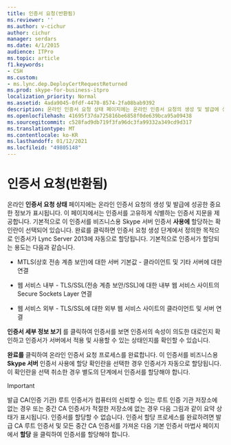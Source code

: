 ```yaml
---
title: 인증서 요청(반환됨)
ms.reviewer: ''
ms.author: v-cichur
author: cichur
manager: serdars
ms.date: 4/1/2015
audience: ITPro
ms.topic: article
f1.keywords:
- CSH
ms.custom:
- ms.lync.dep.DeployCertRequestReturned
ms.prod: skype-for-business-itpro
localization_priority: Normal
ms.assetid: 4ada9045-0fdf-4470-8574-2fa08bab9392
description: 온라인 인증서 요청 상태 페이지에는 온라인 인증서 요청의 생성 및 발급에 성공한 중요한 정보가 표시됩니다. 이 페이지에서는 인증서를 고유하게 식별하는 인증서 지문을 제공합니다. 기본적으로 이 인증서를 비즈니스용 Skype 서버 인증서 사용에 할당하는 확인란이 선택되어 있습니다. 완료를 클릭하면 인증서 요청 생성 단계에서 정의한 목적으로 인증서가 Lync Server 2013에 자동으로 할당됩니다. 기본적으로 인증서가 할당되는 용도는 다음과 같습니다.
ms.openlocfilehash: 41695f37da725816be6858f0de639bca95a09438
ms.sourcegitcommit: c528fad9db719f3fa96dc3fa99332a349cd9d317
ms.translationtype: MT
ms.contentlocale: ko-KR
ms.lasthandoff: 01/12/2021
ms.locfileid: "49805148"
---
```

# <a name="certificate-request-returned"></a>인증서 요청(반환됨)
 
온라인 **인증서 요청 상태** 페이지에는 온라인 인증서 요청의 생성 및 발급에 성공한 중요한 정보가 표시됩니다. 이 페이지에서는 인증서를 고유하게 식별하는 인증서 지문을 제공합니다. 기본적으로 이 인증서를 비즈니스용 Skype 서버 인증서 **사용에** 할당하는 확인란이 선택되어 있습니다. 완료를 클릭하면 인증서 요청 생성 단계에서 정의한 목적으로 인증서가 Lync Server 2013에 자동으로 할당됩니다. 기본적으로 인증서가 할당되는 용도는 다음과 같습니다.
  
- MTLS(상호 전송 계층 보안)에 대한 서버 기본값 - 클라이언트 및 기타 서버에 대한 연결
    
- 웹 서비스 내부 - TLS/SSL(전송 계층 보안/SSL)에 대한 내부 웹 서비스 사이트의 Secure Sockets Layer 연결
    
- 웹 서비스 외부 - TLS/SSL에 대한 외부 웹 서비스 사이트의 클라이언트 및 서버 연결
    
**인증서 세부 정보 보기** 를 클릭하여 인증서를 보면 인증서의 속성이 의도한 대로인지 확인하고 인증서가 서버에서 적용 및 사용할 수 있는 상태인지를 확인할 수 있습니다.
  
**완료를** 클릭하여 온라인 인증서 요청 프로세스를 완료합니다. 이 인증서를 비즈니스용 **Skype 서버** 인증서 사용에 할당 확인란을 선택한 경우 인증서가 자동으로 할당됩니다. 이 확인란을 선택 취소한 경우 별도의 단계에서 인증서를 할당해야 합니다. 
  
> [!IMPORTANT]
> 발급 CA(인증 기관) 루트 인증서가 컴퓨터의 신뢰할 수 있는 루트 인증 기관 저장소에 없는 경우 또는 중간 CA 인증서가 적절한 저장소에 없는 경우 다음 그림과 같이 요약 상태가 표시됩니다. 인증서를 할당할 수 없습니다. 인증서 할당 프로세스를 완료하려면 발급 CA 루트 인증서 및 모든 중간 CA 인증서를 가져온 다음 기본 인증서 마법사 페이지에서 **할당** 을 클릭하여 인증서를 할당해야 합니다.
  

